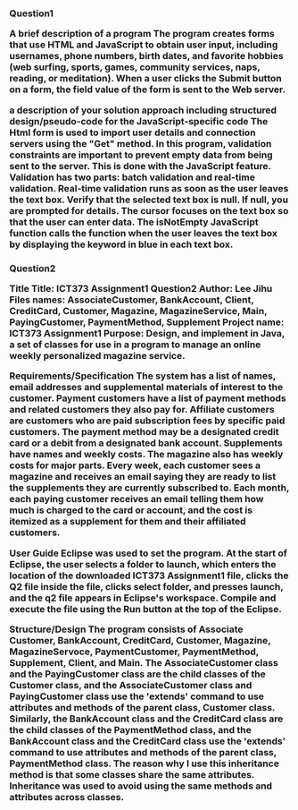 <H3>Question1
<br>

A brief description of a program
The program creates forms that use HTML and JavaScript to obtain user input, including usernames, phone numbers, birth dates, and favorite hobbies (web surfing, sports, games, community services, naps, reading, or meditation). When a user clicks the Submit button on a form, the field value of the form is sent to the Web server.

a description of your solution approach including structured design/pseudo-code for the JavaScript-specific code
The Html form is used to import user details and connection servers using the "Get" method. In this program, validation constraints are important to prevent empty data from being sent to the server. This is done with the JavaScript feature. Validation has two parts: batch validation and real-time validation. Real-time validation runs as soon as the user leaves the text box. Verify that the selected text box is null. If null, you are prompted for details. The cursor focuses on the text box so that the user can enter data. The isNotEmpty JavaScript function calls the function when the user leaves the text box by displaying the keyword in blue in each text box.


<H3>Question2
<br>

Title
Title: ICT373 Assignment1 Question2
Author: Lee Jihu
Files names: AssociateCustomer, BankAccount, Client, CreditCard, Customer, Magazine, MagazineService, Main, PayingCustomer, PaymentMethod, Supplement
Project name: ICT373 Assignment1
Purpose: Design, and implement in Java, a set of classes for use in a program to manage an online weekly personalized magazine service.

Requirements/Specification
The system has a list of names, email addresses and supplemental materials of interest to the customer. Payment customers have a list of payment methods and related customers they also pay for. Affiliate customers are customers who are paid subscription fees by specific paid customers. The payment method may be a designated credit card or a debit from a designated bank account. Supplements have names and weekly costs. The magazine also has weekly costs for major parts. Every week, each customer sees a magazine and receives an email saying they are ready to list the supplements they are currently subscribed to. Each month, each paying customer receives an email telling them how much is charged to the card or account, and the cost is itemized as a supplement for them and their affiliated customers.

User Guide 
Eclipse was used to set the program. At the start of Eclipse, the user selects a folder to launch, which enters the location of the downloaded ICT373 Assignment1 file, clicks the Q2 file inside the file, clicks select folder, and presses launch, and the q2 file appears in Eclipse's workspace. Compile and execute the file using the Run button at the top of the Eclipse.

Structure/Design
The program consists of Associate Customer, BankAccount, CreditCard, Customer, Magazine, MagazineServoce, PaymentCustomer, PaymentMethod, Supplement, Client, and Main.
The AssociateCustomer class and the PayingCustomer class are the child classes of the Customer class, and the AssociateCustomer class and PayingCustomer class use the 'extends' command to use attributes and methods of the parent class, Customer class.
Similarly, the BankAccount class and the CreditCard class are the child classes of the PaymentMethod class, and the BankAccount class and the CreditCard class use the 'extends' command to use attributes and methods of the parent class, PaymentMethod class.
The reason why I use this inheritance method is that some classes share the same attributes. Inheritance was used to avoid using the same methods and attributes across classes.

